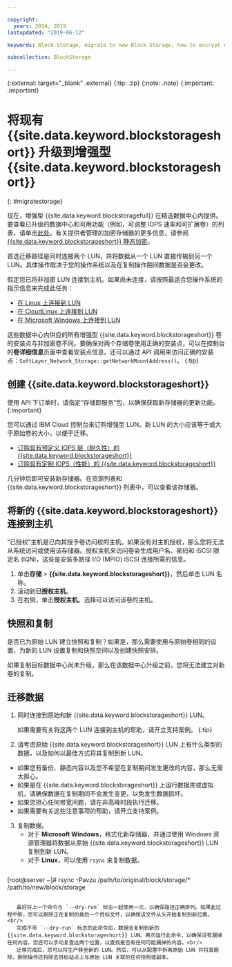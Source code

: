 ```yaml
---

copyright:
  years: 2014, 2019
lastupdated: "2019-06-12"

keywords: Block Storage, migrate to new Block Storage, how to encrypt existing Block Storage,

subcollection: BlockStorage

---
```

{:external: target="_blank" .external}
{:tip: .tip}
{:note: .note}
{:important: .important}

# 将现有 {{site.data.keyword.blockstorageshort}} 升级到增强型 {{site.data.keyword.blockstorageshort}}
{: #migratestorage}

现在，增强型 {{site.data.keyword.blockstoragefull}} 在精选数据中心内提供。要查看已升级的数据中心和可用功能（例如，可调整 IOPS 速率和可扩展卷）的列表，请单击[此处](/docs/infrastructure/BlockStorage?topic=BlockStorage-news)。有关提供者管理的加密存储器的更多信息，请参阅 [{{site.data.keyword.blockstorageshort}} 静态加密](/docs/infrastructure/BlockStorage?topic=BlockStorage-encryption)。

首选迁移路径是同时连接两个 LUN，并将数据从一个 LUN 直接传输到另一个 LUN。具体操作取决于您的操作系统以及在复制操作期间数据是否会更改。

假定您已将非加密 LUN 连接到主机。如果尚未连接，请按照最适合您操作系统的指示信息来完成此任务：

- [在 Linux 上连接到 LUN](/docs/infrastructure/BlockStorage?topic=BlockStorage-mountingLinux)
- [在 CloudLinux 上连接到 LUN](/docs/infrastructure/BlockStorage?topic=BlockStorage-mountingCloudLinux)
- [在 Microsoft Windows 上连接到 LUN](/docs/infrastructure/BlockStorage?topic=BlockStorage-mountingWindows)

这些数据中心内供应的所有增强型 {{site.data.keyword.blockstorageshort}} 卷的安装点与非加密卷不同。要确保对两个存储卷使用正确的安装点，可以在控制台的**卷详细信息**页面中查看安装点信息。还可以通过 API 调用来访问正确的安装点：`SoftLayer_Network_Storage::getNetworkMountAddress()`。
{:tip}

## 创建 {{site.data.keyword.blockstorageshort}}

使用 API 下订单时，请指定“存储即服务”包，以确保获取新存储器的更新功能。
{:important}

您可以通过 IBM Cloud 控制台来订购增强型 LUN。新 LUN 的大小应该等于或大于原始卷的大小，以便于迁移。

- [订购具有预定义 IOPS 层（耐久性）的 {{site.data.keyword.blockstorageshort}}](/docs/infrastructure/BlockStorage?topic=BlockStorage-orderingthroughConsole#orderingthroughConsoleEndurance)
- [订购具有定制 IOPS（性能）的 {{site.data.keyword.blockstorageshort}}](/docs/infrastructure/BlockStorage?topic=BlockStorage-orderingthroughConsole#orderingthroughConsolePerformance)

几分钟后即可安装新存储器。在资源列表和 {{site.data.keyword.blockstorageshort}} 列表中，可以查看该存储器。

## 将新的 {{site.data.keyword.blockstorageshort}} 连接到主机

“已授权”主机是已向其授予卷访问权的主机。如果没有对主机授权，那么您将无法从系统访问或使用该存储器。授权主机来访问卷会生成用户名、密码和 iSCSI 限定名 (IQN)，这些是安装多路径 I/O (MPIO) iSCSI 连接所需的信息。

1. 单击**存储** > **{{site.data.keyword.blockstorageshort}}**，然后单击 LUN 名称。
2. 滚动到**已授权主机**。
3. 在右侧，单击**授权主机**。选择可以访问该卷的主机。


## 快照和复制

是否已为原始 LUN 建立快照和复制？如果是，那么需要使用与原始卷相同的设置，为新的 LUN 设置复制和快照空间以及创建快照安排。

如果复制目标数据中心尚未升级，那么在该数据中心升级之前，您将无法建立对新卷的复制。


## 迁移数据

1. 同时连接到原始和新 {{site.data.keyword.blockstorageshort}} LUN。

   如果需要有关将这两个 LUN 连接到主机的帮助，请开立支持案例。
   {:tip}

2. 请考虑原始 {{site.data.keyword.blockstorageshort}} LUN 上有什么类型的数据，以及如何以最佳方式将其复制到新 LUN。
  - 如果您有备份、静态内容以及您不希望在复制期间发生更改的内容，那么无需太担心。
  - 如果是在 {{site.data.keyword.blockstorageshort}} 上运行数据库或虚拟机，请确保数据在复制期间不会发生变更，以免发生数据损坏。
  - 如果您担心任何带宽问题，请在非高峰时段执行迁移。
  - 如果需要有关这些注意事项的帮助，请开立支持案例。

3. 复制数据。
   - 对于 **Microsoft Windows**，格式化新存储器，并通过使用 Windows 资源管理器将数据从原始 {{site.data.keyword.blockstorageshort}} LUN 复制到新 LUN。
   - 对于 **Linux**，可以使用 `rsync` 来复制数据。
   ```
[root@server ~]# rsync -Pavzu /path/to/original/block/storage/* /path/to/new/block/storage
```

   最好将上一个命令与 `--dry-run` 标志一起使用一次，以确保路径正确排列。如果此过程中断，您可以删除正在复制的最后一个目标文件，以确保该文件从头开始复制到新位置。<br/>
   完成不带 `--dry-run` 标志的此命令后，数据会复制到新的 {{site.data.keyword.blockstorageshort}} LUN。再次运行此命令，以确保没有漏掉任何内容。您还可以手动复查这两个位置，以查找是否有任何可能漏掉的内容。<br/>
   迁移完成后，您可以将生产移至新的 LUN。然后，可以从配置中拆离原始 LUN 并将其删除。删除操作还将除去目标站点上与原始 LUN 关联的任何快照或副本。
